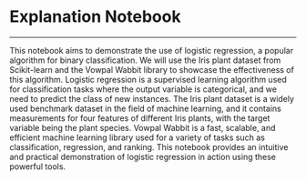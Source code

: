 # Explanation Notebook
---

This notebook aims to demonstrate the use of logistic regression, a popular algorithm for binary classification. We will use the Iris plant dataset from Scikit-learn and the Vowpal Wabbit library to showcase the effectiveness of this algorithm. Logistic regression is a supervised learning algorithm used for classification tasks where the output variable is categorical, and we need to predict the class of new instances. The Iris plant dataset is a widely used benchmark dataset in the field of machine learning, and it contains measurements for four features of different Iris plants, with the target variable being the plant species. Vowpal Wabbit is a fast, scalable, and efficient machine learning library used for a variety of tasks such as classification, regression, and ranking. This notebook provides an intuitive and practical demonstration of logistic regression in action using these powerful tools.
